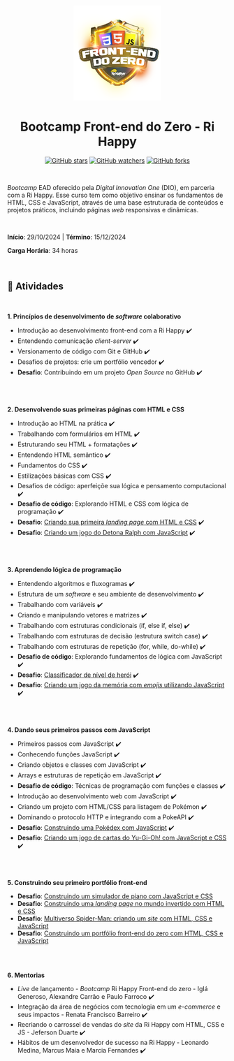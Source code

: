 <div align="center">

<img src="./images/logo.webp" alt="Bootcamp logo" width="200" >

<h1> Bootcamp Front-end do Zero - Ri Happy </h1>

[![GitHub stars](https://img.shields.io/github/stars/biachristie/dio-bootcamp-frontend-do-zero.svg?style=social&label=Star&maxAge=2592000)](https://github.com/biachristie/dio-bootcamp-frontend-do-zero/stargazers)
[![GitHub watchers](https://img.shields.io/github/watchers/biachristie/dio-bootcamp-frontend-do-zero.svg?style=social&label=Watch&maxAge=2592000)](https://github.com/biachristie/dio-bootcamp-frontend-do-zero/watchers)
[![GitHub forks](https://img.shields.io/github/forks/biachristie/dio-bootcamp-frontend-do-zero.svg?style=social&label=Fork&maxAge=2592000)](https://github.com/biachristie/dio-bootcamp-frontend-do-zero/network/members)

</div>
<br>


*Bootcamp* EAD oferecido pela *Digital Innovation One* (DIO), em parceria com a Ri Happy. Esse curso tem como objetivo ensinar os fundamentos de HTML, CSS e JavaScript, através de uma base estruturada de conteúdos e projetos práticos, incluindo páginas *web* responsivas e dinâmicas.


<br>

**Início**: 29/10/2024 | **Término**: 15/12/2024

**Carga Horária**: 34 horas

<br>

## 📝 Atividades
<br>

**1. Princípios de desenvolvimento de *software* colaborativo**

* Introdução ao desenvolvimento front-end com a Ri Happy ✔️
* Entendendo comunicação *client-server* ✔️
* Versionamento de código com Git e GitHub ✔️
* Desafios de projetos: crie um portfólio vencedor ✔️
* **Desafio**: Contribuindo em um projeto *Open Source* no GitHub ✔️

<br>
<br>

**2. Desenvolvendo suas primeiras páginas com HTML e CSS**
* Introdução ao HTML na prática ✔️ 
* Trabalhando com formulários em HTML ✔️ 
* Estruturando seu HTML + formatações ✔️ 
* Entendendo HTML semântico ✔️ 
* Fundamentos do CSS ✔️ 
* Estilizações básicas com CSS ✔️ 
* Desafios de código: aperfeiçõe sua lógica e pensamento computacional ✔️ 
* **Desafio de código**: Explorando HTML e CSS com lógica de programação ✔️ 
* **Desafio**: [Criando sua primeira *landing page* com HTML e CSS](https://github.com/biachristie/dio-bootcamp-frontend-do-zero/tree/main/Desafio_03) ✔️
* **Desafio**: [Criando um jogo do Detona Ralph com JavaScript](https://github.com/biachristie/dio-bootcamp-frontend-do-zero/tree/main/Desafio_04) ✔️


<br>
<br>

**3. Aprendendo lógica de programação**
* Entendendo algoritmos e fluxogramas ✔️
* Estrutura de um *software* e seu ambiente de desenvolvimento ✔️
* Trabalhando com variáveis ✔️
* Criando e manipulando vetores e matrizes ✔️
* Trabalhando com estruturas condicionais (if, else if, else) ✔️
* Trabalhando com estruturas de decisão (estrutura switch case) ✔️
* Trabalhando com estruturas de repetição (for, while, do-while) ✔️
* **Desafio de código**: Explorando fundamentos de lógica com JavaScript ✔️
* **Desafio**: [Classificador de nível de herói](https://github.com/biachristie/dio-bootcamp-frontend-do-zero/tree/main/Desafio_06) ✔️
* **Desafio**: [Criando um jogo da memória com *emojis* utilizando JavaScript](https://github.com/biachristie/dio-bootcamp-frontend-do-zero/tree/main/Desafio_07) ✔️


<br>
<br>

**4. Dando seus primeiros passos com JavaScript**
* Primeiros passos com JavaScript ✔️
* Conhecendo funções JavaScript ✔️
* Criando objetos e classes com JavaScript ✔️
* Arrays e estruturas de repetição em JavaScript ✔️
* **Desafio de código**: Técnicas de programação com funções e classes ✔️
* Introdução ao desenvolvimento web com JavaScript ✔️
* Criando um projeto com HTML/CSS para listagem de Pokémon ✔️
* Dominando o protocolo HTTP e integrando com a PokeAPI ✔️
* **Desafio**: [Construindo uma Pokédex com JavaScript](https://github.com/biachristie/javascript-pokedex) ✔️
* **Desafio**: [Criando um jogo de cartas do Yu-Gi-Oh! com JavaScript e CSS](https://github.com/biachristie/dio-bootcamp-frontend-do-zero/tree/main/Desafio_10) ✔️


<br>
<br>

**5. Construindo seu primeiro portfólio front-end**
* **Desafio**: [Construindo um simulador de piano com JavaScript e CSS](https://github.com/biachristie/dio-bootcamp-frontend-do-zero/tree/main/Desafio_11) 
* **Desafio**: [Construindo uma *landing page* no mundo invertido com HTML e CSS](https://github.com/biachristie/dio-bootcamp-frontend-do-zero/tree/main/Desafio_12) 
* **Desafio**: [Multiverso Spider-Man: criando um *site* com HTML, CSS e JavaScript]() 
* **Desafio**: [Construindo um portfólio front-end do zero com HTML, CSS e JavaScript]() 


<br>
<br>

**6. Mentorias**
* *Live* de lançamento - *Bootcamp* Ri Happy Front-end do zero - Iglá Generoso, Alexandre Carrão e Paulo Farroco ✔️
* Integração da área de negócios com tecnologia em um *e-commerce* e seus impactos - Renata Francisco Barreiro ✔️
* Recriando o carrossel de vendas do *site* da Ri Happy com HTML, CSS e JS - Jeferson Duarte ✔️
* Hábitos de um desenvolvedor de sucesso na Ri Happy - Leonardo Medina, Marcus Maia e Marcia Fernandes ✔️